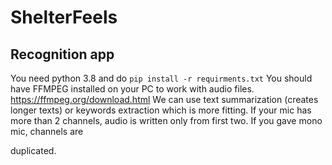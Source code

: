 # ShelterFeels

## Recognition app

You need python 3.8 and do `pip install -r requirments.txt`
You should have FFMPEG installed on your PC to work with audio files. https://ffmpeg.org/download.html
We can use text summarization (creates longer texts) or keywords extraction which is more fitting.
If your mic has more than 2 channels, audio is written only from first two. If you gave mono mic, channels are

duplicated. 
